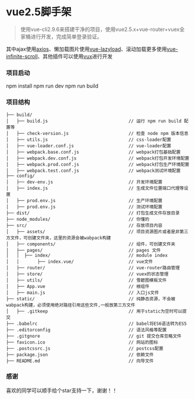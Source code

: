 # vue2.5脚手架

>使用vue-cli2.9.6来搭建干净的项目，使用vue2.5.x+vue-router+vuex全家桶进行开发，完成简单登录验证。

其中ajax使用[axios](https://github.com/axios/axios)、懒加载图片使用[vue-lazyload](https://github.com/hilongjw/vue-lazyload)、滚动加载更多使用[vue-infinite-scroll](https://github.com/ElemeFE/vue-infinite-scroll)、其他插件可以使用[vux](https://github.com/airyland/vux)进行开发

### 项目启动
npm install
npm run dev
npm run build

### 项目结构
```
├── build/
│   ├── build.js                               // 运行 npm run build 配置等
│   ├── check-version.js                       // 检查 node npm 版本信息
│   ├── utils.js                               // css-loader配置
│   ├── vue-loader.conf.js                     // vue-loader配置
│   ├── webpack.base.conf.js                   // webpack打包基础配置
│   ├── webpack.dev.conf.js                    // webpack打包开发环境配置
│   ├── webpack.prod.conf.js                   // webpack打包生产环境配置
│   ├── webpack.test.conf.js                   // webpack测试环境配置
├── config/
│   ├── dev-env.js                             // 开发环境配置
│   ├── index.js                               // 生成文件位置端口代理等设置
│   ├── prod.env.js                            // 生产环境配置
│   ├── prod.env.js                            // 测试环境配置
├── dist/                                      // 打包生成文件存放目录
├── node_modules/                              // 你懂的
├── src/                                       // 存放项目内容
│   ├── assets/                                // 项目资源图片或者是非第三方文件，可创建文件夹，这里的资源会被wabpack构建
│   ├── components/                            // 组件，可创建文件夹
│   ├── pages/                                 // pages 文件
│   │  ├── index/                              // module index
│   │       ├── index.vue/                     // vue文件
│ 	├── router/								   // vue-router路由管理
│ 	├── store/								   // vuex的状态管理
│ 	├── utils/								   // 雪碧图模板文件
│ 	├── App.vue								   // 根组件
│ 	├── main.js								   // 入口js文件
├── static/                                    // 纯静态资源，不会被wabpack构建，必须使用绝对路径引用这些文件,一般放第三方文件
│   ├── .gitkeep                               // 用于static为空时可以提交
├── .babelrc                                   // babel将ES6语法转为ES5
├── .editorconfig                              // 语法风格等配置
├── .gitgnore                                  // git 提交仓库忽略文件
├── favicon.ico                                // 网站的图标
├── .postcssrc.js                              // postcss配置
├── package.json                               // 依赖文件
├── README.md                                  // 向导文件
```

### 感谢
喜欢的同学可以顺手给个star支持一下，谢谢！！
